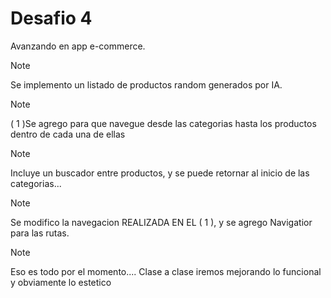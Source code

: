 # Desafio 4

Avanzando en app e-commerce.
> [!NOTE]
> Se implemento un listado de productos random generados por IA.

> [!NOTE]
> ( 1 )Se agrego para que navegue desde las categorias hasta los productos dentro de cada una de ellas

> [!NOTE]
> Incluye un buscador entre productos, y se puede retornar al inicio de las categorias...

> [!NOTE]
> Se modifico la navegacion REALIZADA EN EL ( 1 ), y se agrego Navigatior para las rutas.

> [!NOTE]
> Eso es todo por el momento.... Clase a clase iremos mejorando lo funcional y obviamente lo estetico
